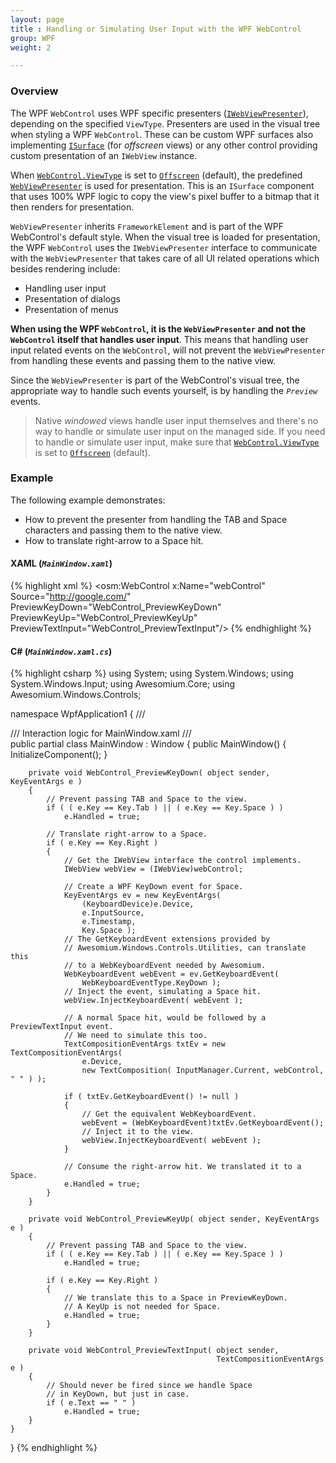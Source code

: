 ```yaml
---
layout: page
title : Handling or Simulating User Input with the WPF WebControl
group: WPF
weight: 2

---
```


### Overview

The WPF `WebControl` uses WPF specific presenters ([`IWebViewPresenter`](http://docs.awesomium.net/?tc=T_Awesomium_Core_IWebViewPresenter)), depending on the specified `ViewType`. Presenters are used in the visual tree when styling a WPF `WebControl`. These can be custom WPF surfaces also implementing [`ISurface`](http://docs.awesomium.net/?tc=T_Awesomium_Core_ISurface) (for *offscreen* views) or any other control providing custom presentation of an `IWebView` instance.

When [`WebControl.ViewType`](http://docs.awesomium.net/?tc=P_Awesomium_Windows_Controls_WebControl_ViewType) is set to [`Offscreen`](http://docs.awesomium.net/?tc=T_Awesomium_Core_WebViewType) (default), the predefined [`WebViewPresenter`](http://docs.awesomium.net/?tc=T_Awesomium_Windows_Controls_WebViewPresenter) is used for presentation. This is an `ISurface` component that uses 100% WPF logic to copy the view's pixel buffer to a bitmap that it then renders for presentation.

`WebViewPresenter` inherits `FrameworkElement` and is part of the WPF WebControl's default style. When the visual tree is loaded for presentation, the WPF `WebControl` uses  the `IWebViewPresenter` interface to communicate with the `WebViewPresenter` that takes care of all UI related operations which besides rendering include:

* Handling user input
* Presentation of dialogs
* Presentation of menus

**When using the WPF `WebControl`, it is the `WebViewPresenter` and not the `WebControl` itself that handles user input**. This means that handling user input related events on the `WebControl`, will not prevent the `WebViewPresenter` from handling these events and passing them to the native view.

Since the `WebViewPresenter` is part of the WebControl's visual tree, the appropriate way to handle such events yourself, is by handling the *`Preview`* events.

> Native *windowed* views handle user input themselves and there's no way to handle or simulate user input on the managed side. If you need to handle or simulate user input, make sure that [`WebControl.ViewType`](http://docs.awesomium.net/?tc=P_Awesomium_Windows_Controls_WebControl_ViewType) is set to [`Offscreen`](http://docs.awesomium.net/?tc=T_Awesomium_Core_WebViewType) (default).

### Example

The following example demonstrates:

* How to prevent the presenter from handling the TAB and Space characters and passing them to the native view. 
* How to translate right-arrow to a Space hit.

#### XAML (*`MainWindow.xaml`*)

{% highlight xml %}
<Window 
    x:Class="WpfApplication1.MainWindow" 
    xmlns="http://schemas.microsoft.com/winfx/2006/xaml/presentation" 
    xmlns:x="http://schemas.microsoft.com/winfx/2006/xaml" 
    xmlns:osm="http://schemas.awesomium.com/winfx" 
    Title="MainWindow" 
    Height="480" 
    Width="640">
    <Grid>
        <osm:WebControl
            x:Name="webControl"
            Source="http://google.com/" 
            PreviewKeyDown="WebControl_PreviewKeyDown" 
            PreviewKeyUp="WebControl_PreviewKeyUp" 
            PreviewTextInput="WebControl_PreviewTextInput"/>
    </Grid>
</Window>
{% endhighlight %}

#### C#  (*`MainWindow.xaml.cs`*)

{% highlight csharp %}
using System;
using System.Windows;
using System.Windows.Input;
using Awesomium.Core;
using Awesomium.Windows.Controls;

namespace WpfApplication1
{
    /// <summary>
    /// Interaction logic for MainWindow.xaml
    /// </summary>
    public partial class MainWindow : Window
    {
        public MainWindow()
        {
            InitializeComponent();
        }

        private void WebControl_PreviewKeyDown( object sender, KeyEventArgs e )
        {
            // Prevent passing TAB and Space to the view.
            if ( ( e.Key == Key.Tab ) || ( e.Key == Key.Space ) )
                e.Handled = true;

            // Translate right-arrow to a Space.
            if ( e.Key == Key.Right )
            {
                // Get the IWebView interface the control implements.
                IWebView webView = (IWebView)webControl;

                // Create a WPF KeyDown event for Space.
                KeyEventArgs ev = new KeyEventArgs( 
                    (KeyboardDevice)e.Device, 
                    e.InputSource, 
                    e.Timestamp, 
                    Key.Space );
                // The GetKeyboardEvent extensions provided by
                // Awesomium.Windows.Controls.Utilities, can translate this 
                // to a WebKeyboardEvent needed by Awesomium.
                WebKeyboardEvent webEvent = ev.GetKeyboardEvent( 
                    WebKeyboardEventType.KeyDown );
                // Inject the event, simulating a Space hit.
                webView.InjectKeyboardEvent( webEvent );

                // A normal Space hit, would be followed by a PreviewTextInput event.
                // We need to simulate this too.
                TextCompositionEventArgs txtEv = new TextCompositionEventArgs( 
                    e.Device, 
                    new TextComposition( InputManager.Current, webControl, " " ) );

                if ( txtEv.GetKeyboardEvent() != null )
                {
                    // Get the equivalent WebKeyboardEvent.
                    webEvent = (WebKeyboardEvent)txtEv.GetKeyboardEvent();
                    // Inject it to the view.
                    webView.InjectKeyboardEvent( webEvent );
                }

                // Consume the right-arrow hit. We translated it to a Space.
                e.Handled = true;
            }
        }

        private void WebControl_PreviewKeyUp( object sender, KeyEventArgs e )
        {
            // Prevent passing TAB and Space to the view.
            if ( ( e.Key == Key.Tab ) || ( e.Key == Key.Space ) )
                e.Handled = true;

            if ( e.Key == Key.Right )
            {
                // We translate this to a Space in PreviewKeyDown.
                // A KeyUp is not needed for Space.
                e.Handled = true;
            }
        }

        private void WebControl_PreviewTextInput( object sender, 
                                                  TextCompositionEventArgs e )
        {
            // Should never be fired since we handle Space
            // in KeyDown, but just in case.
            if ( e.Text == " " )
                e.Handled = true;
        }
    }
}
{% endhighlight %}

